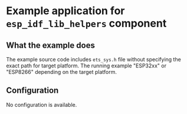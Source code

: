 # Example application for `esp_idf_lib_helpers` component

## What the example does

The example source code includes `ets_sys.h` file without specifying the exact path for target platform.
The running example "ESP32xx" or "ESP8266" depending on the target platform.

## Configuration

No configuration is available.
